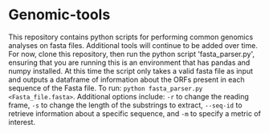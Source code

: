 # Genomic-tools

This repository contains python scripts for performing common genomics analyses on fasta files. Additional tools will continue to be added over time. For now, clone this repository, then run the python script 'fasta_parser.py', ensuring that you are running this is an environment that has pandas and numpy installed. At this time the script only takes a valid fasta file as input and outputs a dataframe of information about the ORFs present in each sequence of the Fasta file. To run: `python fasta_parser.py <Fasta_file.fasta>`. Additional options include: `-r` to change the reading frame, `-s` to change the length of the substrings to extract, `--seq-id` to retrieve information about a specific sequence, and `-m` to specify a metric of interest. 
